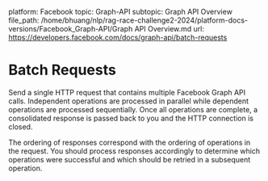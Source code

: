 platform: Facebook
topic: Graph-API
subtopic: Graph API Overview
file_path: /home/bhuang/nlp/rag-race-challenge2-2024/platform-docs-versions/Facebook_Graph-API/Graph API Overview.md
url: https://developers.facebook.com/docs/graph-api/batch-requests

# Batch Requests

Send a single HTTP request that contains multiple Facebook Graph API calls. Independent operations are processed in parallel while dependent operations are processed sequentially. Once all operations are complete, a consolidated response is passed back to you and the HTTP connection is closed.

The ordering of responses correspond with the ordering of operations in the request. You should process responses accordingly to determine which operations were successful and which should be retried in a subsequent operation.